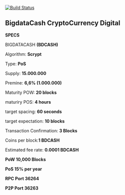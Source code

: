 [![Build Status](https://travis-ci.org/bdcashdev/BigdataCash.svg?branch=master)](https://travis-ci.org/bdcashdev/BigdataCash)

## BigdataCash CryptoCurrency Digital

**SPECS**

BIGDATACASH **(BDCASH)**

Algorithm: **Scrypt**

Type: **PoS**

Supply: **15.000.000**

Premine: **6,6% (1.000.000)**

Maturity POW: **20 blocks**

maturiry POS: **4 hours**

target spacing: **60 seconds**

target expectation: **10 blocks**

Transaction Confirmation: **3 Blocks**

Coins per block:**1 BDCASH**

Estimated fee rate: **0.0001 BDCASH**

**PoW 10,000 Blocks**

**PoS 15% per year**

**RPC Port 36264**

**P2P Port 36263**
